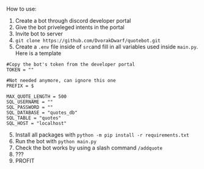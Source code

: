How to use:
1. Create a bot through discord developer portal
2. Give the bot priveleged intents in the portal
3. Invite bot to server
4. `git clone https://github.com/DvorakDwarf/quotebot.git`
5. Create a `.env` file inside of `src`and fill in all variables used inside `main.py`. Here is a template
```
#Copy the bot's token from the developer portal
TOKEN = ""

#Not needed anymore, can ignore this one
PREFIX = $

MAX_QUOTE_LENGTH = 500
SQL_USERNAME = ""
SQL_PASSWORD = ""
SQL_DATABASE = "quotes_db"
SQL_TABLE = "quotes"
SQL_HOST = "localhost"
```
5. Install all packages with `python -m pip install -r requirements.txt`
6. Run the bot with `python main.py`
7. Check the bot works by using a slash command `/addquote`
8. ???
9. PROFIT
